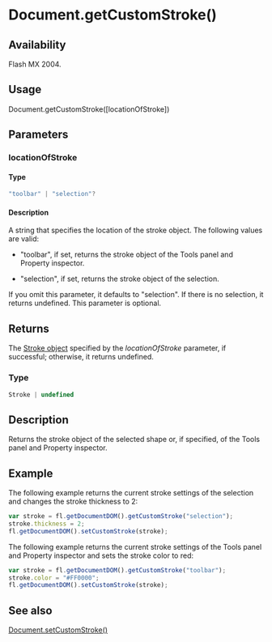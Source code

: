 # Document.getCustomStroke()

## Availability

Flash MX 2004.

## Usage

Document.getCustomStroke([locationOfStroke])

## Parameters

### **locationOfStroke**

#### Type

```typescript
"toolbar" | "selection"?
```

#### Description

A string that specifies the location of the stroke object. The following values are valid:


- "toolbar", if set, returns the stroke object of the Tools panel and Property inspector.

- "selection", if set, returns the stroke object of the selection.

If you omit this parameter, it defaults to "selection". If there is no selection, it returns undefined. This parameter is optional.

## Returns

The [Stroke object](../Stroke_object/Stroke_summary.md) specified by the *locationOfStroke* parameter, if successful; otherwise, it returns undefined.

### Type

```typescript
Stroke | undefined
```

## Description

Returns the stroke object of the selected shape or, if specified, of the Tools panel and Property inspector.

## Example

The following example returns the current stroke settings of the selection and changes the stroke thickness to 2:

```javascript
var stroke = fl.getDocumentDOM().getCustomStroke("selection");
stroke.thickness = 2;
fl.getDocumentDOM().setCustomStroke(stroke);
```

The following example returns the current stroke settings of the Tools panel and Property inspector and sets the stroke color to red:

```javascript
var stroke = fl.getDocumentDOM().getCustomStroke("toolbar");
stroke.color = "#FF0000";
fl.getDocumentDOM().setCustomStroke(stroke);
```

## See also

[Document.setCustomStroke()](../Document_object/Document480.md)
